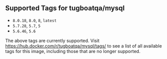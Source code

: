 ## Supported Tags for tugboatqa/mysql

* `8.0.18`, `8.0`, `8`, `latest`
* `5.7.28`, `5.7`, `5`
* `5.6.46`, `5.6`

The above tags are currently supported. Visit https://hub.docker.com/r/tugboatqa/mysql/tags/ to see a list of all available tags for this image, including those that are no longer supported.
